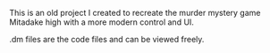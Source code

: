 This is an old project I created to recreate the murder mystery game Mitadake high with a more modern control and UI.

.dm files are the code files and can be viewed freely.
